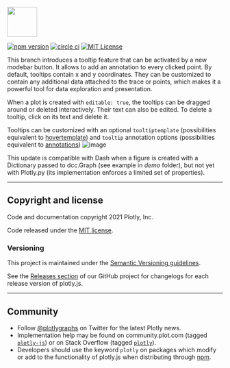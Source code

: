 <a href="https://plotly.com/javascript/"><img src="https://images.plot.ly/logo/plotlyjs-logo@2x.png" height="70"></a>

[![npm version](https://badge.fury.io/js/plotly.js.svg)](https://badge.fury.io/js/plotly.js)
[![circle ci](https://circleci.com/gh/plotly/plotly.js.png?&style=shield&circle-token=1f42a03b242bd969756fc3e53ede204af9b507c0)](https://circleci.com/gh/plotly/plotly.js)
[![MIT License](https://img.shields.io/badge/License-MIT-brightgreen.svg)](https://github.com/plotly/plotly.js/blob/master/LICENSE)

This branch introduces a tooltip feature that can be activated by a new modebar button. It allows to add an annotation to every clicked point.
By default, tooltips contain x and y coordinates. They can be customized to contain any additional data attached to the trace or points, which makes it a powerful tool for data exploration and presentation.

When a plot is created with `editable: true`, the tooltips can be dragged around or deleted interactively. Their text can also be edited.
To delete a tooltip, click on its text and delete it.

Tooltips can be customized with an optional `tooltiptemplate` (possibilities equivalent to [hovertemplate](https://plotly.com/javascript/reference/scatter/#scatter-hovertemplate)) and `tooltip` annotation options (possibilities equivalent to [annotations](https://plotly.com/javascript/text-and-annotations/))
![image](https://github.com/kb-/plotly.js/assets/2260417/f7258b47-6eb2-4c3c-a3ce-f23899fe57e1)

This update is compatible with Dash when a figure is created with a Dictionary passed to dcc.Graph (see example in *demo* folder), but not yet with Plotly.py (its implementation enforces a limited set of properties).


---
## Copyright and license

Code and documentation copyright 2021 Plotly, Inc.

Code released under the [MIT license](https://github.com/plotly/plotly.js/blob/master/LICENSE).

### Versioning

This project is maintained under the [Semantic Versioning guidelines](https://semver.org/).

See the [Releases section](https://github.com/plotly/plotly.js/releases) of our GitHub project for changelogs for each release version of plotly.js.

---
## Community

* Follow [@plotlygraphs](https://twitter.com/plotlygraphs) on Twitter for the latest Plotly news.
* Implementation help may be found on community.plot.com (tagged [`plotly-js`](https://community.plotly.com/c/plotly-js)) or
  on Stack Overflow (tagged [`plotly`](https://stackoverflow.com/questions/tagged/plotly)).
* Developers should use the keyword `plotly` on packages which modify or add to the functionality of plotly.js when distributing through [npm](https://www.npmjs.com/browse/keyword/plotly).
